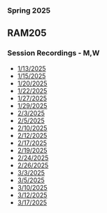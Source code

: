 ### Spring 2025
## RAM205
### Session Recordings - M,W

- [1/13/2025](https://nmc.zoom.us/rec/share/DOzObJ4m-HRpjtXJdxTohJDQQwkUhgXpU1NBtroVj_b8xSm_2sSc7IF0pu8GaccK.2M13jYB5GLXIBWn9)
- [1/15/2025](https://nmc.zoom.us/rec/share/JURA1r5zs-GwjTA0Fx4XA5A2W-d4540sG-FbvFz4APVQvRsOgcRqQB6nireEq-A.HThwkEI297sZGTz9)
- [1/20/2025](https://nmc.zoom.us/rec/share/TcuzasnguC2C1aIHSMF2bKR65w9AUt15IbvP7wyXGSy7dpnFYZQQW-fB6ycZULsi.ihOlDbp6ckbgrDP1)
- [1/22/2025](https://nmc.zoom.us/rec/share/2B4Oc0m33HDCyaG8W4E6HYhDOFVNxakTDxLqLtSQz8ZXsQPGCRdPYcsvicu0L3hx.6bd52nS-_BBnrA50)
- [1/27/2025]()
- [1/29/2025](https://nmc.zoom.us/rec/share/9RCYFX1qh60t4UwL9LcBrtlN2MqECQu11FF7-sTXLwdNS6EubqBC1DZOX1T4GSRY.79QrSUo_SQzcfq_S?startTime=1738163455000)
- [2/3/2025](https://nmc.zoom.us/rec/share/a1FQh_Vw2AYEbwYgDxqqxmr7_24gSxlMHQMOnnUDYCFc4UGcVZCWUvw8bWn-SsyU.i5GWM6gomNg4DNLF)
- [2/5/2025](https://nmc.zoom.us/rec/share/i6eCDPriGf3LgsHzgWqmrIJ8Xea3mZiBfQfDnj9YuD5UtNeqUEDeV0UcpxWZ5-XA.dKBaGI4iXHqWuSyj)
- [2/10/2025](https://nmc.zoom.us/rec/share/FWhEVNZiEU9DxAsBwX5iYlHJKveYLVBVETpUrpox6OG7LgXg_z5HC9fOZc_gY07T.SaRd6l1nnVfDgdDM)
- [2/12/2025](https://nmc.zoom.us/rec/share/AuG4qvW_PsVhFdCREL2vTUihv4WhAF5suOR_B8rzXFnnT09oQC0NA62yyrPo0Ieg.gcRp5VPFuhE3zM0t)
- [2/17/2025](https://nmc.zoom.us/rec/share/ao_-1PRSv95Od6ws8RZ4eM2dqrQXXx_jpTxRCwk4fotrGcLF52s2k2FsNuc2GCO4.mBnjg8HF5Zdpab4O)
- [2/19/2025](https://nmc.zoom.us/rec/share/xZUESrPvWHUZzkcORmprJ9aa2WddvBjBM3jL4T37pj57KgVeHPV3bYKQk51ZQLin.5f6ksmoOITPSWF6j)
- [2/24/2025](https://nmc.zoom.us/rec/share/SK_S93lZPJJ8CLev7EHw0pDtmeX0-D56A6kINXAlSNEDbHMlpjRWvAs2pgBqjRLc.Q0JPn3DKyhohBM9A)
- [2/26/2025](https://nmc.zoom.us/rec/share/RNP3DyNaNZIWJhG6GfUMAxgg-8eQ7gwVfdlcNmmX7goqwsdCIawbZnlJlFpkri2a.A1B7QBgiLHnL8OXJ)
- [3/3/2025](https://nmc.zoom.us/rec/share/s8-pR6sVVZ8g95YHOuU8dHJEjZLdSKMKiEbFT0NXgUJ0UebAzhy2-3E6Vwj7pPxg.TdvlZoDVhS9hwlo7?startTime=1741014782000)
- [3/5/2025](https://nmc.zoom.us/rec/share/_sm5p8f-yOVtj4zCyC62V6HPEuoMJmjCM1qcCFXa3yrldGBvCF5aOGUCjZbDn5mR.kbDS1DHB9csih_P2)
- [3/10/2025](https://nmc.zoom.us/rec/share/KXnXR2xyXxgqN8KP6Bo-lMu62V8plSx-VgJFGjIehbij61UmjrEN6wPYeay0MdFG._CsbvHBDqTGeCchk)
- [3/12/2025](https://nmc.zoom.us/rec/share/jeLyk5JYAWjIYMjTKOvsq9aq4741vxSsxN7a708xHchuZTMZ8hLm5jLtbtOJdiD4.K2pKJW6kxfRAXwx3)
- [3/17/2025](https://nmc.zoom.us/rec/share/sphIdy5eTnYh8xh22rRyuLRXK6RduwoaeLNMe4ltR8uJ_jYNSHKneTOJuJ7AC1Iz.ik4x4k5iQcFDqbnZ)


<!--


- [3/19/2025]()
- [3/24/2025]()
- [3/26/2025]()
- [3/31/2025]()
- [4/2/2025]()
- [4/7/2025]()
- [4/9/2025]()
- [4/14/2025]()
- [4/16/2025]()
- [4/21/2025]()
- [4/23/2025]()
- [4/28/2025]()
- [5/30/2025]() -->
